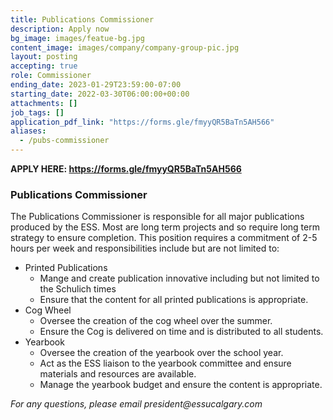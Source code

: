 ```yaml
---
title: Publications Commissioner
description: Apply now
bg_image: images/featue-bg.jpg
content_image: images/company/company-group-pic.jpg
layout: posting
accepting: true
role: Commissioner
ending_date: 2023-01-29T23:59:00-07:00
starting_date: 2022-03-30T06:00:00+00:00
attachments: []
job_tags: []
application_pdf_link: "https://forms.gle/fmyyQR5BaTn5AH566"
aliases:
  - /pubs-commissioner
---
```


**APPLY HERE: https://forms.gle/fmyyQR5BaTn5AH566**

### Publications Commissioner

The Publications Commissioner is responsible for all major publications produced by the ESS. Most are long term projects and so require long term strategy to ensure completion. This position requires a commitment of 2-5 hours per week and responsibilities include but are not limited to:

- Printed Publications
  - Mange and create publication innovative including but not limited to the Schulich times
  - Ensure that the content for all printed publications is appropriate.
- Cog Wheel
  - Oversee the creation of the cog wheel over the summer.
  - Ensure the Cog is delivered on time and is distributed to all students.
- Yearbook
  - Oversee the creation of the yearbook over the school year.
  - Act as the ESS liaison to the yearbook committee and ensure materials and resources are available.
  - Manage the yearbook budget and ensure the content is appropriate.

_For any questions, please email president@essucalgary.com_
